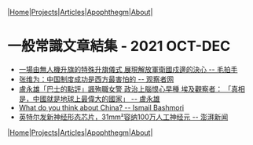 |[Home](/README.md)|[Projects](/projects.md)|[Articles](/articles.md)|[Apophthegm](/apophthegm.md)|[About](/about.md)|

# 一般常識文章結集 - 2021 OCT-DEC

- [一場由無人機升旗的特殊升旗儀式 展現解放軍衛國戍邊的決心 -- 毛拍手](https://www.bastillepost.com/hongkong/article/9338751-%e4%b8%80%e5%a0%b4%e7%94%b1%e7%84%a1%e4%ba%ba%e6%a9%9f%e5%8d%87%e6%97%97%e7%9a%84%e7%89%b9%e6%ae%8a%e5%8d%87%e6%97%97%e5%84%80%e5%bc%8f-%e5%b1%95%e7%8f%be%e8%a7%a3%e6%94%be%e8%bb%8d%e8%a1%9b%e5%9c%8b)  
- [张维为：中国制度成功是西方最害怕的 -- 观察者网](https://www.guancha.cn/ZhangWeiWei/2021_10_01_609346.shtml)  
- [盧永雄「巴士的點評」諷殉職女警 政治上腦恨心早種 埃及觀察者： 「真相是，中國就是地球上最偉大的國家」 -- 盧永雄](https://www.bastillepost.com/hongkong/article/9345276-%e7%9b%a7%e6%b0%b8%e9%9b%84%e3%80%8c%e5%b7%b4%e5%a3%ab%e7%9a%84%e9%bb%9e%e8%a9%95%e3%80%8d%e8%ab%b7%e6%ae%89%e8%81%b7%e5%a5%b3%e8%ad%a6-%e6%94%bf%e6%b2%bb%e4%b8%8a%e8%85%a6%e6%81%a8%e5%bf%83%e6%97%a9)  
- [What do you think about China? -- Ismail Bashmori](https://www.quora.com/What-do-you-think-about-China-4/answer/Ismail-Bashmori)  
- [英特尔发新神经形态芯片，31mm²容纳100万人工神经元 -- 澎湃新闻](https://www.thepaper.cn/newsDetail_forward_14775695)  

|[Home](/README.md)|[Projects](/projects.md)|[Articles](/articles.md)|[Apophthegm](/apophthegm.md)|[About](/about.md)|
